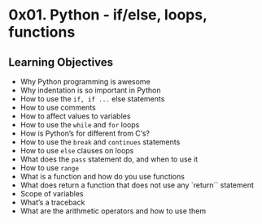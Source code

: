 # 0x01. Python - if/else, loops, functions

## Learning Objectives

- Why Python programming is awesome
- Why indentation is so important in Python
- How to use the `if, if ...` else statements
- How to use comments
- How to affect values to variables
- How to use the `while` and `for` loops
- How is Python’s for different from C‘s?
- How to use the `break` and `continues` statements
- How to use `else` clauses on loops
- What does the `pass` statement do, and when to use it
- How to use `range`
- What is a function and how do you use functions
- What does return a function that does not use any `return`` statement
- Scope of variables
- What’s a traceback
- What are the arithmetic operators and how to use them
